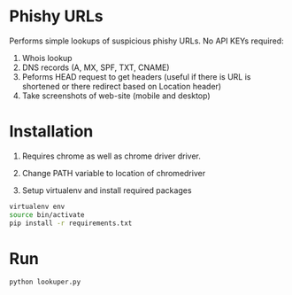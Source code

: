 # Phishy URLs

Performs simple lookups of suspicious phishy URLs. No API KEYs required:

1. Whois lookup
2. DNS records (A, MX, SPF, TXT, CNAME)
3. Peforms HEAD request to get headers (useful if there is URL is shortened or there redirect based on Location header)
4. Take screenshots of web-site (mobile and desktop)

# Installation

1. Requires chrome as well as chrome driver driver.

2. Change PATH variable to location of chromedriver 

3. Setup virtualenv and install required packages

```bash
virtualenv env
source bin/activate
pip install -r requirements.txt
```

# Run

```bash
python lookuper.py
```